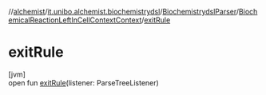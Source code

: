 //[alchemist](../../../../index.md)/[it.unibo.alchemist.biochemistrydsl](../../index.md)/[BiochemistrydslParser](../index.md)/[BiochemicalReactionLeftInCellContextContext](index.md)/[exitRule](exit-rule.md)

# exitRule

[jvm]\
open fun [exitRule](exit-rule.md)(listener: ParseTreeListener)
